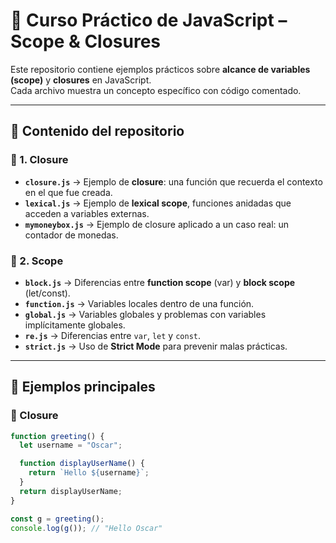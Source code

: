 # 📘 Curso Práctico de JavaScript – Scope & Closures  

Este repositorio contiene ejemplos prácticos sobre **alcance de variables (scope)** y **closures** en JavaScript.  
Cada archivo muestra un concepto específico con código comentado.  

---

## 📂 Contenido del repositorio

### 🔹 1. Closure
- **`closure.js`** → Ejemplo de **closure**: una función que recuerda el contexto en el que fue creada.  
- **`lexical.js`** → Ejemplo de **lexical scope**, funciones anidadas que acceden a variables externas.  
- **`mymoneybox.js`** → Ejemplo de closure aplicado a un caso real: un contador de monedas.  

### 🔹 2. Scope
- **`block.js`** → Diferencias entre **function scope** (var) y **block scope** (let/const).  
- **`function.js`** → Variables locales dentro de una función.  
- **`global.js`** → Variables globales y problemas con variables implícitamente globales.  
- **`re.js`** → Diferencias entre `var`, `let` y `const`.  
- **`strict.js`** → Uso de **Strict Mode** para prevenir malas prácticas.  

---

## 📖 Ejemplos principales

### 🔹 Closure
```js
function greeting() {
  let username = "Oscar";

  function displayUserName() {
    return `Hello ${username}`;
  }
  return displayUserName;
}

const g = greeting();
console.log(g()); // "Hello Oscar"
